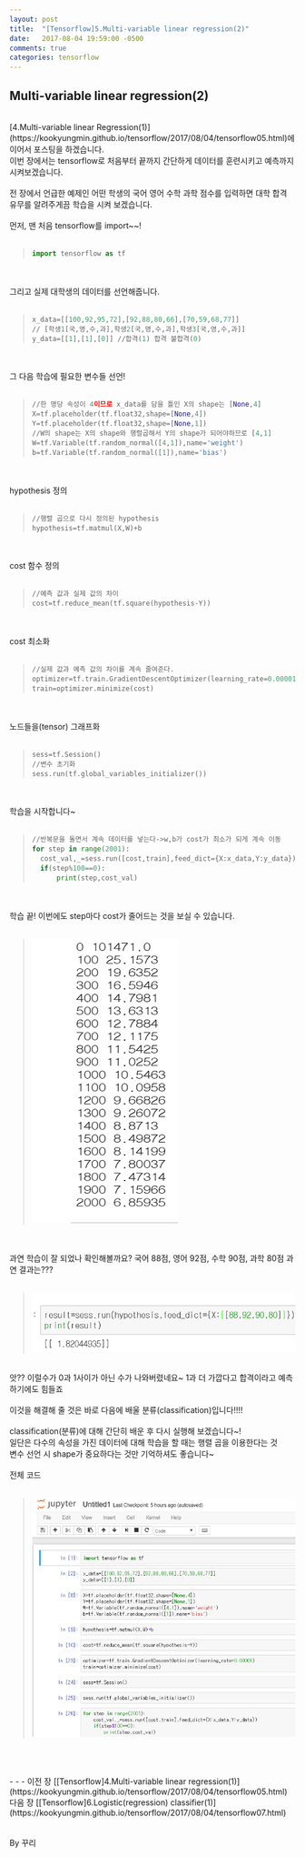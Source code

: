 ```yaml
---
layout: post
title:  "[Tensorflow]5.Multi-variable linear regression(2)"
date:   2017-08-04 19:59:00 -0500
comments: true
categories: tensorflow
---
```


## Multi-variable linear regression(2)
<br>
[4.Multi-variable linear Regression(1)](https://kookyungmin.github.io/tensorflow/2017/08/04/tensorflow05.html)에 이어서 포스팅을 하겠습니다.
<br>
이번 장에서는 tensorflow로 처음부터 끝까지 간단하게 데이터를 훈련시키고 예측까지 시켜보겠습니다.
<br>
<br>
전 장에서 언급한 예제인 어떤 학생의 국어 영어 수학 과학 점수를 입력하면 대학 합격 유무를 알려주게끔 학습을 시켜 보겠습니다.
<br>
<br>
먼저, 맨 처음 tensorflow를 import~~!
<br>
<br>

>```python
>import tensorflow as tf
>```

<br>
<br>
그리고 실제 대학생의 데이터를 선언해줍니다.
<br>
<br>

>```python
>x_data=[[100,92,95,72],[92,88,80,66],[70,59,68,77]]
>// [학생1[국,영,수,과],학생2[국,영,수,과],학생3[국,영,수,과]]
>y_data=[[1],[1],[0]] //합격(1) 합격 불합격(0)
>```

<br>
<br>
그 다음 학습에 필요한 변수들 선언!
<br>
<br>

>```python
>//한 명당 속성이 4이므로 x_data를 담을 틀인 X의 shape는 [None,4]
>X=tf.placeholder(tf.float32,shape=[None,4]) 
>Y=tf.placeholder(tf.float32,shape=[None,1])
>//W의 shape는 X의 shape와 행렬곱해서 Y의 shape가 되어야하므로 [4,1]
>W=tf.Variable(tf.random_normal([4,1]),name='weight')
>b=tf.Variable(tf.random_normal([1]),name='bias')
>```

<br>
<br>
hypothesis 정의
<br>
<br>

>```python
>//행렬 곱으로 다시 정의된 hypothesis
>hypothesis=tf.matmul(X,W)+b
>```

<br>
<br>
cost 함수 정의
<br>
<br>

>```python
>//예측 값과 실제 값의 차이
>cost=tf.reduce_mean(tf.square(hypothesis-Y))
>```

<br>
<br>
cost 최소화
<br>
<br>

>```python
>//실제 값과 예측 값의 차이를 계속 줄여준다.
>optimizer=tf.train.GradientDescentOptimizer(learning_rate=0.00001)
>train=optimizer.minimize(cost)
>```

<br>
<br>
노드들을(tensor) 그래프화 
<br>
<br>

>```python
>sess=tf.Session()
>//변수 초기화
>sess.run(tf.global_variables_initializer())
>```

<br>
<br>
학습을 시작합니다~
<br>
<br>

>```python
>//반복문을 돌면서 계속 데이터를 넣는다->w,b가 cost가 최소가 되게 계속 이동
>for step in range(2001):
>	cost_val,_=sess.run([cost,train],feed_dict={X:x_data,Y:y_data})})
>	if(step%100==0):
>		print(step,cost_val)
>```

<br>
<br>
학습 끝! 이번에도 step마다 cost가 줄어드는 것을 보실 수 있습니다.
<br>
<br>

>![image](/image/tensorflow_img/m2.png)

<br>
<br>
과연 학습이 잘 되었나 확인해볼까요? 국어 88점, 영어 92점, 수학 90점, 과학 80점 과연 결과는???
<br>
<br>

>![image](/image/tensorflow_img/m3.png)

<br>
앗?? 이럴수가 0과 1사이가 아닌 수가 나와버렸네요~ 1과 더 가깝다고 합격이라고 예측하기에도 힘들죠
<br>
<br>
이것을 해결해 줄 것은 바로 다음에 배울 분류(classification)입니다!!!!
<br>
<br>
classification(분류)에 대해 간단히 배운 후 다시 실행해 보겠습니다~!
<br>
일단은 다수의 속성을 가진 데이터에 대해 학습을 할 때는 행렬 곱을 이용한다는 것
<br>
변수 선언 시 shape가 중요하다는 것만 기억하셔도 좋습니다~
<br>
<br>
전체 코드
<br>
<br>

>![image](/image/tensorflow_img/m1.png)

<br>
<br>
<br>
- - -
이전 장 [[Tensorflow]4.Multi-variable linear regression(1)](https://kookyungmin.github.io/tensorflow/2017/08/04/tensorflow05.html)
<br>
다음 장 [[Tensorflow]6.Logistic(regression) classifier(1)](https://kookyungmin.github.io/tensorflow/2017/08/04/tensorflow07.html)
<br>
<br>
<br>
By 꾸리

